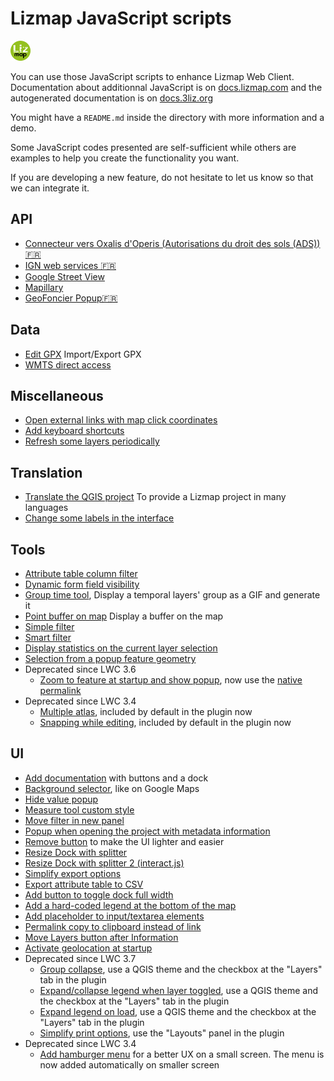 # Lizmap JavaScript scripts

![Lizmap logo](icon.png)

You can use those JavaScript scripts to enhance Lizmap Web Client.
Documentation about additionnal JavaScript is on
[docs.lizmap.com](https://docs.lizmap.com/next/en/publish/customization/javascript.html)
and the autogenerated documentation is on [docs.3liz.org](https://docs.3liz.org/lizmap-web-client)

You might have a `README.md` inside the directory with more information and a demo.

Some JavaScript codes presented are self-sufficient while others are examples to help you create the functionality you want.

If you are developing a new feature, do not hesitate to let us know so that we can integrate it.

## API

* [Connecteur vers Oxalis d'Operis (Autorisations du droit des sols (ADS)) 🇫🇷](library/api/oxalis)
* [IGN web services 🇫🇷](library/api/ign_web_services)
* [Google Street View](library/api/google_street_view)
* [Mapillary](library/api/mapillary)
* [GeoFoncier Popup🇫🇷](library/data/geofoncier_wms_getFeatureInfo)

## Data

* [Edit GPX](./library/data/edit_gpx) Import/Export GPX
* [WMTS direct access](./library/data/wmts_direct_access)

## Miscellaneous

* [Open external links with map click coordinates](./library/misc/external_links_from_map_click)
* [Add keyboard shortcuts](./library/misc/add_shortcuts)
* [Refresh some layers periodically](./library/misc/refresh_layers_every_n_seconds)

## Translation

* [Translate the QGIS project](library/translation/qgis_project) To provide a Lizmap project in many languages
* [Change some labels in the interface](library/translation/interface)

## Tools

* [Attribute table column filter](./library/tools/attribute_table_column_filter)
* [Dynamic form field visibility](./library/tools/dynamic_form_field_visibility)
* [Group time tool](./library/tools/group_time_tool), Display a temporal layers' group as a GIF and generate it
* [Point buffer on map](./library/tools/point_buffer_on_map) Display a buffer on the map
* [Simple filter](./library/tools/simplefilter)
* [Smart filter](./library/tools/smartfilter)
* [Display statistics on the current layer selection](./library/tools/show_statistics_on_selection)
* [Selection from a popup feature geometry](./library/tools/selection_from_popup_object_geometry)
* Deprecated since LWC 3.6
  * [Zoom to feature at startup and show popup](./library/tools/zoom_to_feature_at_startup),
    now use the [native permalink](https://docs.lizmap.com/current/en/publish/configuration/permalink.html)
* Deprecated since LWC 3.4
  * [Multiple atlas](./library/tools/multipleatlas), included by default in the plugin now
  * [Snapping while editing](./library/tools/snapping_while_editing), included by default in the plugin now

## UI

* [Add documentation](./library/ui/add_documentation) with buttons and a dock
* [Background selector](./library/ui/background_selector), like on Google Maps
* [Hide value popup](./library/ui/hide_value_popup)
* [Measure tool custom style](./library/ui/measure_tool_custom_style)
* [Move filter in new panel](./library/ui/move_filter_in_new_panel)
* [Popup when opening the project with metadata information](./library/ui/popup_metadata_info)
* [Remove button](./library/ui/remove_button) to make the UI lighter and easier
* [Resize Dock with splitter](./library/ui/resize_dock_with_splitter)
* [Resize Dock with splitter 2 (interact.js)](./library/ui/resize_dock_2)
* [Simplify export options](./library/ui/simplify-export-options)
* [Export attribute table to CSV](./library/ui/export-attributetable-csv)
* [Add button to toggle dock full width](./library/ui/add_dock_resize_button)
* [Add a hard-coded legend at the bottom of the map](./library/ui/add_hard_coded_legend_at_map_bottom)
* [Add placeholder to input/textarea elements](./library/ui/add_placeholder_on_text_controls)
* [Permalink copy to clipboard instead of link](./library/ui/copy-permalink)
* [Move Layers button after Information](./library/ui/move-button)
* [Activate geolocation at startup](./library/ui/activate-geolocation)
* Deprecated since LWC 3.7
  * [Group collapse](./library/ui/group_collapse), use a QGIS theme and the checkbox at the "Layers" tab in the plugin
  * [Expand/collapse legend when layer toggled](./library/ui/expand-collapse-legend-when-layer-toggled), use a QGIS theme and the checkbox at the "Layers" tab in the plugin
  * [Expand legend on load](./library/ui/expand-legend-on-load), use a QGIS theme and the checkbox at the "Layers" tab in the plugin
  * [Simplify print options](./library/ui/simplify-print-options), use the "Layouts" panel in the plugin
* Deprecated since LWC 3.4
  * [Add hamburger menu](./library/ui/add_hamburger_menu) for a better UX on a small screen. The menu is now added automatically on smaller screen

